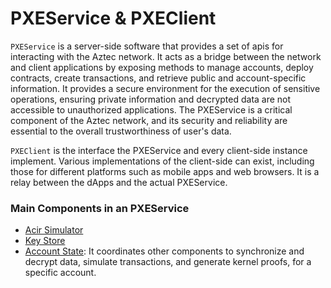 # PXEService & PXEClient

`PXEService` is a server-side software that provides a set of apis for interacting with the Aztec network. It acts as a bridge between the network and client applications by exposing methods to manage accounts, deploy contracts, create transactions, and retrieve public and account-specific information. It provides a secure environment for the execution of sensitive operations, ensuring private information and decrypted data are not accessible to unauthorized applications. The PXEService is a critical component of the Aztec network, and its security and reliability are essential to the overall trustworthiness of user's data.

`PXEClient` is the interface the PXEService and every client-side instance implement. Various implementations of the client-side can exist, including those for different platforms such as mobile apps and web browsers. It is a relay between the dApps and the actual PXEService.

### Main Components in an PXEService

- [Acir Simulator](../acir-simulator/)
- [Key Store](../key-store/)
- [Account State](./src/account_state/account_state.ts): It coordinates other components to synchronize and decrypt data, simulate transactions, and generate kernel proofs, for a specific account.
